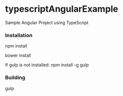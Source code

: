typescriptAngularExample
========================

Sample Angular Project using TypeScript

### Installation
   npm install
   
   bower install
   
   If gulp is not installed: npm install -g gulp
   
### Building
gulp
